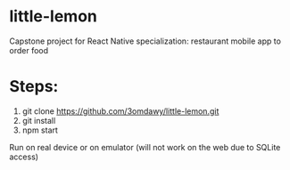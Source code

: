 # little-lemon
Capstone project for React Native specialization: restaurant mobile app to order food

# Steps:
1) git clone https://github.com/3omdawy/little-lemon.git
2) git install
3) npm start

Run on real device or on emulator (will not work on the web due to SQLite access)